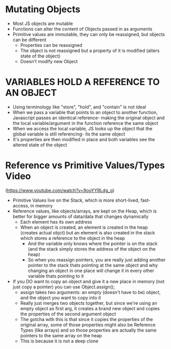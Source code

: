 # Mutating Objects
- Most JS objects are mutable
- Functions can alter the content of Objects passed in as arguments
- Primitive values are immutable, they can only be reassigned, but objects can be different
  - Properties can be reassigned
  - The object is not reassigned but a property of it is modified (alters state of the object)
  - Doesn't modify new Object

# VARIABLES HOLD A REFERENCE TO AN OBJECT
- Using terminology like "store", "hold", and "contain" is not ideal
- When we pass a variable that points to an object to another function, Javascript passes an identical reference- making the original object and the local variable/argument in the function reference the same object
- When we access the local variable, JS looks up the object that the global variable is still referencing- its the same object
- It's properties are then modified in place and both variables see the altered state of the object

# Reference vs Primitive Values/Types Video
(https://www.youtube.com/watch?v=9ooYYRLdg_g)
- Primitive Values live on the Stack, which is more short-lived, fast-access, in memory
- Reference values, like objects/arrays, are kept on the Heap, which is better for bigger amounts of data/data that changes dynamically
  - Each element has its own address
  - When an object is created, an element is created in the heap (creates actual objct) but an element is also created in the stack which stores a reference to the object in the heap
    - And the variable only knows where the pointer is on the stack (and the stack simply stores the address of the object on the heap)
    - So when you reassign pointers, you are really just adding another pointer to the stack thats pointing at the same object and why changing an object in one place will change it in every other variable thats pointing to it
- If you DO want to copy an object and give it a new place in memory (not just copy a pointer) you can use Object.assign();
  - assign takes two arguments: an empty (doesn't have to be) object, and the object you want to copy into it
  - Really just merges two objects together, but since we're using an empty object as first arg, it creates a brand new object and copies the properties of the second argument object
  - The gotcha with this is that since it copies the properties of the original array, some of those properties might also be Reference Types (like arrays) and so those properties are actually the same pointers to the same array on the heap
  - This is because it is not a deep clone